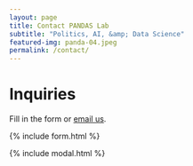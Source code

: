 ```yaml
---
layout: page
title: Contact PANDAS Lab
subtitle: "Politics, AI, &amp; Data Science"
featured-img: panda-04.jpeg
permalink: /contact/
---
```



# Inquiries

Fill in the form or [email us](mailto:bradfor7+pandas@charlotte.edu).

{% include form.html %}

{% include modal.html %}

